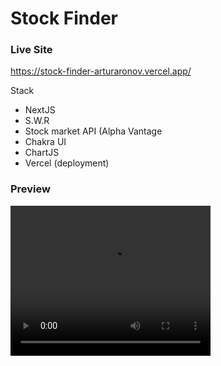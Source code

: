 # Stock Finder

### Live Site
https://stock-finder-arturaronov.vercel.app/

Stack
- NextJS
- S.W.R
- Stock market API (Alpha Vantage
- Chakra UI
- ChartJS
- Vercel (deployment)

### Preview
<video width="320" height="240" controls>
  <source src="https://www.youtube.com/watch?v=ek1j272iAmc" type="video/mp4">
</video>
